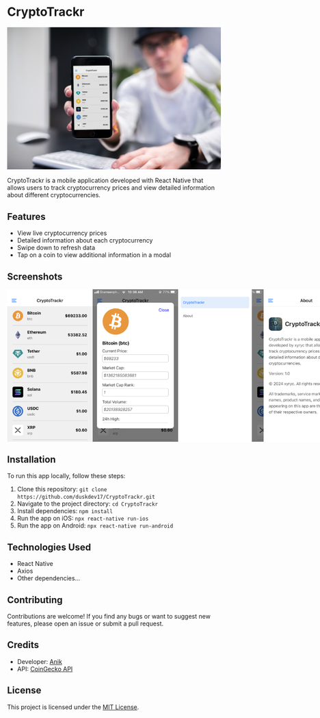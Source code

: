 # CryptoTrackr
<img src="./screenshots/mockup.jpg" width="500" alt="Screenshot 1">

CryptoTrackr is a mobile application developed with React Native that allows users to track cryptocurrency prices and view detailed information about different cryptocurrencies.

## Features

- View live cryptocurrency prices
- Detailed information about each cryptocurrency
- Swipe down to refresh data
- Tap on a coin to view additional information in a modal

## Screenshots

<div style="display: flex; justify-content: space-between;">
  <img src="./screenshots/1.PNG" width="200" alt="ios Screenshot 2">
  <img src="./screenshots/2.PNG" width="200" alt="ios Screenshot 3">
  <img src="./screenshots/3.PNG" width="200" alt="ios Screenshot 4">
  <img src="./screenshots/4.PNG" width="200" alt="ios Screenshot 5">
</div>
<!-- Add more screenshots as needed -->

## Installation

To run this app locally, follow these steps:

1. Clone this repository: `git clone https://github.com/duskdev17/CryptoTrackr.git`
2. Navigate to the project directory: `cd CryptoTrackr`
3. Install dependencies: `npm install`
4. Run the app on iOS: `npx react-native run-ios`
5. Run the app on Android: `npx react-native run-android`

## Technologies Used

- React Native
- Axios
- Other dependencies...

## Contributing

Contributions are welcome! If you find any bugs or want to suggest new features, please open an issue or submit a pull request.

## Credits

- Developer: [Anik](https://github.com/duskdev17)
- API: [CoinGecko API](https://www.coingecko.com/api)

## License

This project is licensed under the [MIT License](LICENSE).
